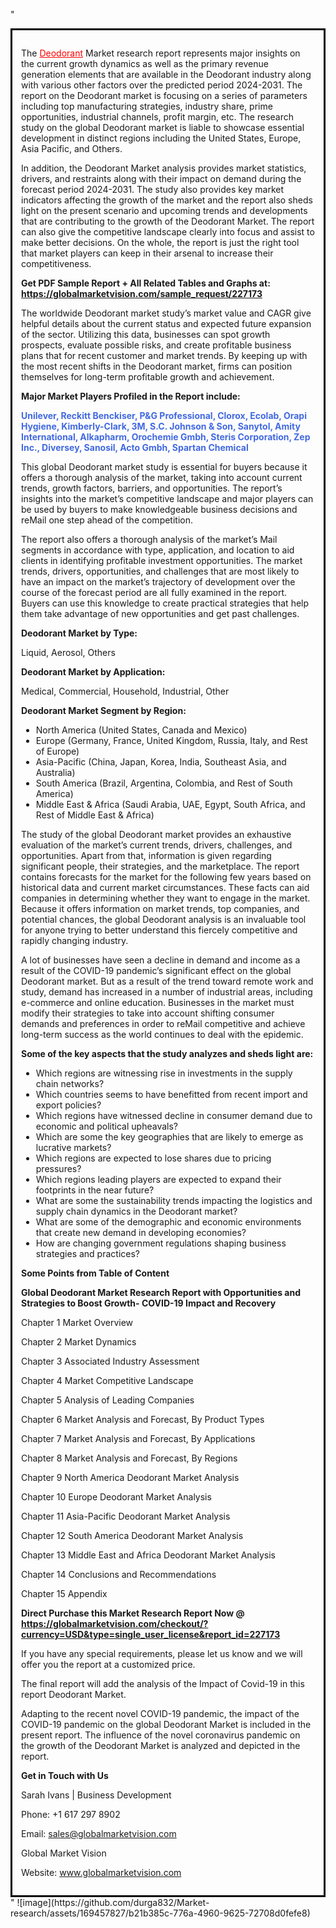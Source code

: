 "<div style='border: 3px solid black; padding: 1em;'>

The <a style='color: #ff0000;' href='https://globalmarketvision.com/reports/global-deodorant-market/227173'>Deodorant</a> Market research report represents major insights on the current growth dynamics as well as the primary revenue generation elements that are available in the Deodorant industry along with various other factors over the predicted period 2024-2031. The report on the Deodorant market is focusing on a series of parameters including top manufacturing strategies, industry share, prime opportunities, industrial channels, profit margin, etc. The research study on the global Deodorant market is liable to showcase essential development in distinct regions including the United States, Europe, Asia Pacific, and Others.

In addition, the Deodorant Market analysis provides market statistics, drivers, and restraints along with their impact on demand during the forecast period 2024-2031. The study also provides key market indicators affecting the growth of the market and the report also sheds light on the present scenario and upcoming trends and developments that are contributing to the growth of the Deodorant Market. The report can also give the competitive landscape clearly into focus and assist to make better decisions. On the whole, the report is just the right tool that market players can keep in their arsenal to increase their competitiveness.

<strong>Get PDF Sample Report + All Related Tables and Graphs at</strong><strong>:</strong><strong> <a style='color: #ff0000;' href='https://globalmarketvision.com/sample_request/227173?utm_source=linkedinPulse&utm_medium=Durga&utm_campaign=Durga'><strong>https://globalmarketvision.com/sample_request/227173</strong></a></strong>

The worldwide Deodorant market study’s market value and CAGR give helpful details about the current status and expected future expansion of the sector. Utilizing this data, businesses can spot growth prospects, evaluate possible risks, and create profitable business plans that for recent customer and market trends. By keeping up with the most recent shifts in the Deodorant market, firms can position themselves for long-term profitable growth and achievement.

<strong>Major Market Players Profiled in the Report include:</strong>

<strong style='color: #4169e1;'>Unilever, Reckitt Benckiser, P&G Professional, Clorox, Ecolab, Orapi Hygiene, Kimberly-Clark, 3M, S.C. Johnson & Son, Sanytol, Amity International, Alkapharm, Orochemie Gmbh, Steris Corporation, Zep Inc., Diversey, Sanosil, Acto Gmbh, Spartan Chemical</strong>

This global Deodorant market study is essential for buyers because it offers a thorough analysis of the market, taking into account current trends, growth factors, barriers, and opportunities. The report’s insights into the market’s competitive landscape and major players can be used by buyers to make knowledgeable business decisions and reMail one step ahead of the competition.

The report also offers a thorough analysis of the market’s Mail segments in accordance with type, application, and location to aid clients in identifying profitable investment opportunities. The market trends, drivers, opportunities, and challenges that are most likely to have an impact on the market’s trajectory of development over the course of the forecast period are all fully examined in the report. Buyers can use this knowledge to create practical strategies that help them take advantage of new opportunities and get past challenges.

<strong>Deodorant Market by Type</strong><strong>:</strong>

Liquid, Aerosol, Others

<strong>Deodorant Market by</strong><strong> Application:</strong>

Medical, Commercial, Household, Industrial, Other

<strong>Deodorant Market Segment by Region:</strong>
<ul>
  <li>North America (United States, Canada and Mexico)</li>
  <li>Europe (Germany, France, United Kingdom, Russia, Italy, and Rest of Europe)</li>
  <li>Asia-Pacific (China, Japan, Korea, India, Southeast Asia, and Australia)</li>
  <li>South America (Brazil, Argentina, Colombia, and Rest of South America)</li>
  <li>Middle East &amp; Africa (Saudi Arabia, UAE, Egypt, South Africa, and Rest of Middle East &amp; Africa)</li>
</ul>
The study of the global Deodorant market provides an exhaustive evaluation of the market’s current trends, drivers, challenges, and opportunities. Apart from that, information is given regarding significant people, their strategies, and the marketplace. The report contains forecasts for the market for the following few years based on historical data and current market circumstances. These facts can aid companies in determining whether they want to engage in the market. Because it offers information on market trends, top companies, and potential chances, the global Deodorant analysis is an invaluable tool for anyone trying to better understand this fiercely competitive and rapidly changing industry.

A lot of businesses have seen a decline in demand and income as a result of the COVID-19 pandemic’s significant effect on the global Deodorant market. But as a result of the trend toward remote work and study, demand has increased in a number of industrial areas, including e-commerce and online education. Businesses in the market must modify their strategies to take into account shifting consumer demands and preferences in order to reMail competitive and achieve long-term success as the world continues to deal with the epidemic.

<strong>Some of the key aspects that the study analyzes and sheds light are:</strong>
<ul>
  <li>Which regions are witnessing rise in investments in the supply chain networks?</li>
  <li>Which countries seems to have benefitted from recent import and export policies?</li>
  <li>Which regions have witnessed decline in consumer demand due to economic and political upheavals?</li>
  <li>Which are some the key geographies that are likely to emerge as lucrative markets?</li>
  <li>Which regions are expected to lose shares due to pricing pressures?</li>
  <li>Which regions leading players are expected to expand their footprints in the near future?</li>
  <li>What are some the sustainability trends impacting the logistics and supply chain dynamics in the Deodorant market?</li>
  <li>What are some of the demographic and economic environments that create new demand in developing economies?</li>
  <li>How are changing government regulations shaping business strategies and practices?</li>
</ul>
<strong>Some Points from Table of Content</strong>

<strong>Global Deodorant Market Research Report with Opportunities and Strategies to Boost Growth- COVID-19 Impact and Recovery</strong>

Chapter 1 Market Overview

Chapter 2 Market Dynamics

Chapter 3 Associated Industry Assessment

Chapter 4 Market Competitive Landscape

Chapter 5 Analysis of Leading Companies

Chapter 6 Market Analysis and Forecast, By Product Types

Chapter 7 Market Analysis and Forecast, By Applications

Chapter 8 Market Analysis and Forecast, By Regions

Chapter 9 North America Deodorant Market Analysis

Chapter 10 Europe Deodorant Market Analysis

Chapter 11 Asia-Pacific Deodorant Market Analysis

Chapter 12 South America Deodorant Market Analysis

Chapter 13 Middle East and Africa Deodorant Market Analysis

Chapter 14 Conclusions and Recommendations

Chapter 15 Appendix

<strong>Direct Purchase this Market Research Report Now @ <a style='color: #ff0000;' href='https://globalmarketvision.com/checkout/?currency=USD&type=single_user_license&report_id=227173?utm_source=linkedinPulse&utm_medium=Durga&utm_campaign=Durga'><strong>https://globalmarketvision.com/checkout/?currency=USD&type=single_user_license&report_id=227173</strong></a></strong>

If you have any special requirements, please let us know and we will offer you the report at a customized price.

The final report will add the analysis of the Impact of Covid-19 in this report Deodorant Market.

Adapting to the recent novel COVID-19 pandemic, the impact of the COVID-19 pandemic on the global Deodorant Market is included in the present report. The influence of the novel coronavirus pandemic on the growth of the Deodorant Market is analyzed and depicted in the report.

<strong>Get in Touch with Us </strong>

Sarah Ivans | Business Development

Phone: +1 617 297 8902

Email: <a href='mailto:sales@globalmarketvision.com'>sales@globalmarketvision.com</a>

Global Market Vision

Website: <a href='http://www.globalmarketvision.com/'>www.globalmarketvision.com</a>

</div>"
![image](https://github.com/durga832/Market-research/assets/169457827/b21b385c-776a-4960-9625-72708d0fefe8)
